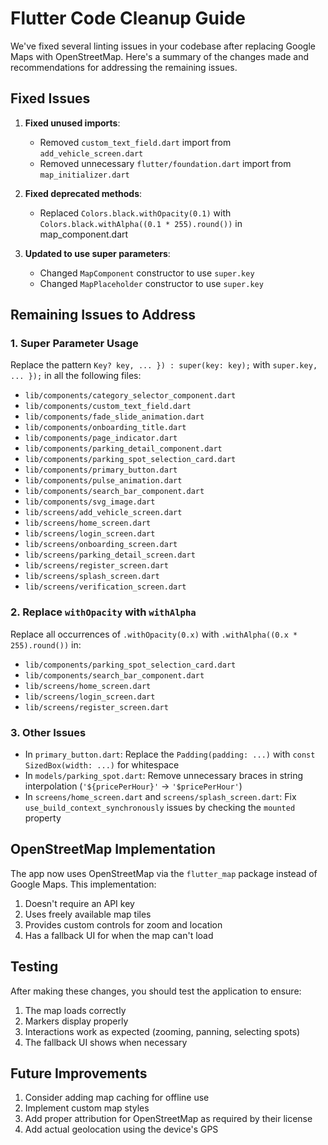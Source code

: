 # Flutter Code Cleanup Guide

We've fixed several linting issues in your codebase after replacing Google Maps with OpenStreetMap. Here's a summary of the changes made and recommendations for addressing the remaining issues.

## Fixed Issues

1. **Fixed unused imports**:
   - Removed `custom_text_field.dart` import from `add_vehicle_screen.dart`
   - Removed unnecessary `flutter/foundation.dart` import from `map_initializer.dart`

2. **Fixed deprecated methods**:
   - Replaced `Colors.black.withOpacity(0.1)` with `Colors.black.withAlpha((0.1 * 255).round())` in map_component.dart 

3. **Updated to use super parameters**:
   - Changed `MapComponent` constructor to use `super.key`
   - Changed `MapPlaceholder` constructor to use `super.key`

## Remaining Issues to Address

### 1. Super Parameter Usage

Replace the pattern `Key? key, ... }) : super(key: key);` with `super.key, ... });` in all the following files:

- `lib/components/category_selector_component.dart`
- `lib/components/custom_text_field.dart`
- `lib/components/fade_slide_animation.dart`
- `lib/components/onboarding_title.dart`
- `lib/components/page_indicator.dart`
- `lib/components/parking_detail_component.dart`
- `lib/components/parking_spot_selection_card.dart`
- `lib/components/primary_button.dart`
- `lib/components/pulse_animation.dart`
- `lib/components/search_bar_component.dart`
- `lib/components/svg_image.dart`
- `lib/screens/add_vehicle_screen.dart`
- `lib/screens/home_screen.dart`
- `lib/screens/login_screen.dart`
- `lib/screens/onboarding_screen.dart`
- `lib/screens/parking_detail_screen.dart`
- `lib/screens/register_screen.dart`
- `lib/screens/splash_screen.dart`
- `lib/screens/verification_screen.dart`

### 2. Replace `withOpacity` with `withAlpha`

Replace all occurrences of `.withOpacity(0.x)` with `.withAlpha((0.x * 255).round())` in:

- `lib/components/parking_spot_selection_card.dart`
- `lib/components/search_bar_component.dart`
- `lib/screens/home_screen.dart`
- `lib/screens/login_screen.dart`
- `lib/screens/register_screen.dart`

### 3. Other Issues

- In `primary_button.dart`: Replace the `Padding(padding: ...)` with `const SizedBox(width: ...)` for whitespace
- In `models/parking_spot.dart`: Remove unnecessary braces in string interpolation (`'${pricePerHour}'` -> `'$pricePerHour'`)
- In `screens/home_screen.dart` and `screens/splash_screen.dart`: Fix `use_build_context_synchronously` issues by checking the `mounted` property

## OpenStreetMap Implementation

The app now uses OpenStreetMap via the `flutter_map` package instead of Google Maps. This implementation:

1. Doesn't require an API key
2. Uses freely available map tiles
3. Provides custom controls for zoom and location
4. Has a fallback UI for when the map can't load

## Testing

After making these changes, you should test the application to ensure:
1. The map loads correctly
2. Markers display properly
3. Interactions work as expected (zooming, panning, selecting spots)
4. The fallback UI shows when necessary

## Future Improvements

1. Consider adding map caching for offline use
2. Implement custom map styles
3. Add proper attribution for OpenStreetMap as required by their license
4. Add actual geolocation using the device's GPS
